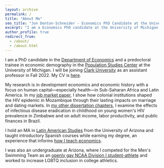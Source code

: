 ```yaml
---
layout: archive
permalink: /
title: "About Me"
seo_title: "Jon Denton-Schneider - Economics PhD Candidate at the University of Michigan"
excerpt: "I am a Economics PhD candidate at the University of Michigan studying development and history with a focus on human capital."
author_profile: true
redirect_from: 
  - /about/
  - /about.html
---
```


<p>
I am a PhD candidate in the <a href="https://lsa.umich.edu/econ">Department of Economics</a> and a predoctoral trainee in economic demography in the <a href="https://www.psc.isr.umich.edu/">Population Studies Center</a> at the University of Michigan. I will be joining <a href="https://www.clarku.edu/departments/economics/">Clark University</a> as an assistant professor in Fall 2022. My CV is <a href="https://jondentonschneider.com/files/denton-schneider_cv.pdf">here</a>.
</p>

<p>
My research is in development economics and economic history with a focus on human capital&mdash;especially health&mdash;in Sub-Saharan Africa and Latin America. In my <a href="https://jondentonschneider.com/files/denton-schneider_institutions_hiv.pdf">job market paper</a>, I show how colonial institutions shaped the HIV epidemic in Mozambique through their lasting impacts on marriage and dating markets. In <a href="https://jondentonschneider.com/research">my other dissertation chapters</a>, I examine the effects of infectious disease eradication in childhood on young women's HIV prevalence in Zimbabwe and on adult income, labor productivity, and public finances in Brazil.
</p>

<p>
I hold an MA in <a href="https://las.arizona.edu/">Latin American Studies</a> from the University of Arizona and taught introductory Spanish courses while earning my degree, an experience that informs <a href="https://jondentonschneider.com/teaching">how I teach economics</a>.
</p>
    
<p>
I was also an undergraduate at Arizona, where I competed for the Men's Swimming Team as an <a href="https://jondentonschneider.com/personal">openly gay NCAA Division I student-athlete</a> and worked to increase LGBTQ inclusion in college athletics.
</p>
